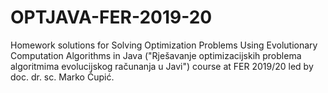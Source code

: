 # OPTJAVA-FER-2019-20
Homework solutions for Solving Optimization Problems Using Evolutionary Computation Algorithms in Java ("Rješavanje optimizacijskih problema algoritmima evolucijskog računanja u Javi") course at FER 2019/20 led by doc. dr. sc. Marko Čupić.
